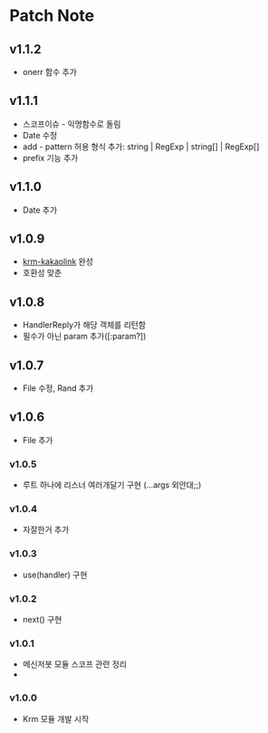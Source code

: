 # Patch Note


## v1.1.2
 - onerr 함수 추가

## v1.1.1
 - 스코프이슈 - 익명함수로 돌림
 - Date 수정
 - add - pattern 허용 형식 추가: string | RegExp | string[] | RegExp[]
 - prefix 기능 추가

## v1.1.0
 - Date 추가

## v1.0.9
 - [krm-kakaolink](https://github.com/taeseong14/krm-modules/blob/main/krm-kakaolink.js) 완성
 - 호환성 맞춘

## v1.0.8
 - HandlerReply가 해당 객체를 리턴함
 - 필수가 아닌 param 추가([:param?])

## v1.0.7
 - File 수정, Rand 추가

## v1.0.6
 - File 추가

### v1.0.5
 - 루트 하나에 리스너 여러개달기 구현 (...args 외안대;;)

### v1.0.4
 - 자잘한거 추가

### v1.0.3
 - use(handler) 구현

### v1.0.2
 - next() 구현

### v1.0.1
 - 메신저봇 모듈 스코프 관련 정리
 - 
### v1.0.0
 - Krm 모듈 개발 시작